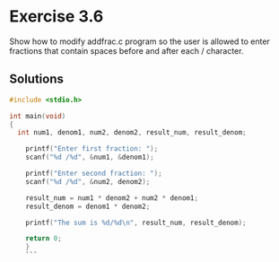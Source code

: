 # Exercise 3.6

Show how to modify addfrac.c program so the user is allowed to enter
fractions that contain spaces before and after each / character.

## Solutions
```c
#include <stdio.h>

int main(void)
{
  int num1, denom1, num2, denom2, result_num, result_denom;

	printf("Enter first fraction: ");
	scanf("%d /%d", &num1, &denom1);

	printf("Enter second fraction: ");
	scanf("%d /%d", &num2, denom2);

	result_num = num1 * denom2 + num2 * denom1;
	result_denom = denom1 * denom2;

	printf("The sum is %d/%d\n", result_num, result_denom);

	return 0;
	}
	```

